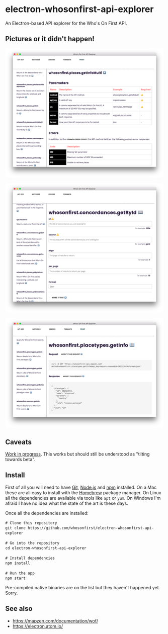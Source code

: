 # electron-whosonfirst-api-explorer

An Electron-based API explorer for the Who's On First API.

## Pictures or it didn't happen!

![](docs/api-explorer-docs.png)

![](docs/api-explorer-query.png)

![](docs/api-explorer-results.png)

## Caveats

[Work in progress](https://github.com/whosonfirst/electron-whosonfirst-api-explorer/issues). This works but should still be understood as "tilting towards beta". 

## Install

First of all you will need to have [Git](https://git-scm.com/), [Node.js](https://nodejs.org/) and [npm](https://www.npmjs.com/) installed. On a Mac these are all easy to install with the [Homebrew](https://brew.sh/) package manager. On Linux all the dependencies are available via tools like `apt` or `yum`. On Windows I'm afraid I have no idea what the state of the art is these days.

Once all the dependencies are installed:

```
# Clone this repository
git clone https://github.com/whosonfirst/electron-whosonfirst-api-explorer

# Go into the repository
cd electron-whosonfirst-api-explorer

# Install dependencies
npm install

# Run the app
npm start
```

Pre-compiled native binaries are on the list but they haven't happened yet. Sorry.

## See also

* https://mapzen.com/documentation/wof/
* https://electron.atom.io/
